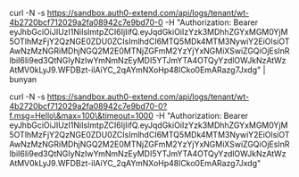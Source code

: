 curl -N -s https://sandbox.auth0-extend.com/api/logs/tenant/wt-4b2720bcf712029a2fa08942c7e9bd70-0 -H "Authorization: Bearer eyJhbGciOiJIUzI1NiIsImtpZCI6IjIifQ.eyJqdGkiOiIzYzk3MDhhZGYxMGM0YjM5OTlhMzFjY2QzNGE0ZDU0ZCIsImlhdCI6MTQ5MDk4MTM3NywiY2EiOlsiOTAwNzMzNGRiMDhjNGQ2M2E0MTNjZGFmM2YzYjYxNGMiXSwiZGQiOjEsInRlbiI6Ii9ed3QtNGIyNzIwYmNmNzEyMDI5YTJmYTA4OTQyYzdlOWJkNzAtWzAtMV0kLyJ9.WFDBzt-ilAiYC_2qAYmNXoHp48lCko0EmARazg7Jxdg" | bunyan



curl -N -s https://sandbox.auth0-extend.com/api/logs/tenant/wt-4b2720bcf712029a2fa08942c7e9bd70-0?f.msg=Hello\&max=100\&timeout=1000 -H "Authorization: Bearer eyJhbGciOiJIUzI1NiIsImtpZCI6IjIifQ.eyJqdGkiOiIzYzk3MDhhZGYxMGM0YjM5OTlhMzFjY2QzNGE0ZDU0ZCIsImlhdCI6MTQ5MDk4MTM3NywiY2EiOlsiOTAwNzMzNGRiMDhjNGQ2M2E0MTNjZGFmM2YzYjYxNGMiXSwiZGQiOjEsInRlbiI6Ii9ed3QtNGIyNzIwYmNmNzEyMDI5YTJmYTA4OTQyYzdlOWJkNzAtWzAtMV0kLyJ9.WFDBzt-ilAiYC_2qAYmNXoHp48lCko0EmARazg7Jxdg"
